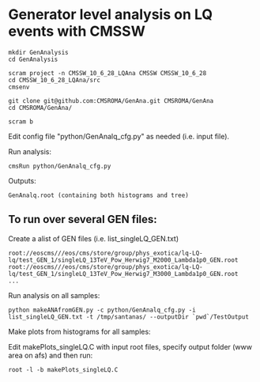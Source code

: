 # Generator level analysis on LQ events with CMSSW

```
mkdir GenAnalysis
cd GenAnalysis

scram project -n CMSSW_10_6_28_LQAna CMSSW CMSSW_10_6_28
cd CMSSW_10_6_28_LQAna/src
cmsenv

git clone git@github.com:CMSROMA/GenAna.git CMSROMA/GenAna
cd CMSROMA/GenAna/

scram b
```

Edit config file "python/GenAnalq_cfg.py" as needed (i.e. input file).

Run analysis:
```
cmsRun python/GenAnalq_cfg.py
```

Outputs:
```
GenAnalq.root (containing both histograms and tree)
```

## To run over several GEN files:

Create a alist of GEN files (i.e. list_singleLQ_GEN.txt)
```
root://eoscms///eos/cms/store/group/phys_exotica/lq-LQ-lq/test_GEN_1/singleLQ_13TeV_Pow_Herwig7_M2000_Lambda1p0_GEN.root
root://eoscms///eos/cms/store/group/phys_exotica/lq-LQ-lq/test_GEN_1/singleLQ_13TeV_Pow_Herwig7_M3000_Lambda1p0_GEN.root
...

```

Run analysis on all samples:
```
python makeANAfromGEN.py -c python/GenAnalq_cfg.py -i list_singleLQ_GEN.txt -t /tmp/santanas/ --outputDir `pwd`/TestOutput
```

Make plots from histograms for all samples:

Edit makePlots_singleLQ.C with input root files, specify output folder (www area on afs) and then run:
```
root -l -b makePlots_singleLQ.C
```


